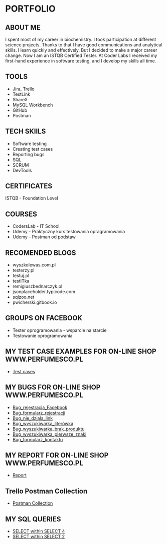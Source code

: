 # PORTFOLIO
## ABOUT ME
I spent most of my career in biochemistry. I took participation at different science projects. Thanks to that I have good communications and analytical skills. I learn quickly and effectively. But I decided to make a major career change. Now I am an ISTQB Certified Tester. At Coder Labs I received my first-hand experience in software testing, and I develop my skills all time.
## TOOLS
* Jira, Trello
* TestLink
* ShareX
* MySQL Workbench
* GitHub
* Postman
## TECH SKIILS
* Software testing
* Creating test cases
* Reporting bugs
* SQL
* SCRUM
* DevTools
## CERTIFICATES
ISTQB - Foundation Level
## COURSES
* CodersLab - IT School
* Udemy - Praktyczny kurs testowania opragramowania
* Udemy - Postman od podstaw
## RECOMENDED BLOGS
* wyszkolewas.com.pl
* testerzy.pl
* testuj.pl
* testITka
* remigiuszbednarczyk.pl
* jsonplaceholder.typicode.com
* sqlzoo.net 
* pwicherski.gitbook.io
## GROUPS ON FACEBOOK
* Tester oprogramowania - wsparcie na starcie
* Testowanie oprogramowania
## MY TEST CASE EXAMPLES FOR ON-LINE SHOP WWW.PERFUMESCO.PL
* [Test cases](https://drive.google.com/file/d/1WVVDvDxyjdQz50WZs_SGJwwxn1ResKYg/view?usp=sharing)
## MY BUGS FOR ON-LINE SHOP WWW.PERFUMESCO.PL
* [Bug_rejestracja_Facebook](https://drive.google.com/file/d/1nXIaf4HaMSOTBKwNa_5UziOTr0g0ZKUl/view?usp=sharing)
* [Bug_formularz_rejestracji](https://drive.google.com/file/d/1nXIaf4HaMSOTBKwNa_5UziOTr0g0ZKUl/view?usp=sharing)
* [Bug_nie_dziala_link](https://drive.google.com/file/d/1Jc7Pr9KfnLnp47GJk3on6yA__q8b88VK/view?usp=sharing)
* [Bug_wyszukiwarka_literówka](https://drive.google.com/file/d/1HU41MeKBLhJp8uxh6_LUiNbCYGTFv8G0/view?usp=sharing)
* [Bug_wyszukiwarka_brak_produktu](https://drive.google.com/file/d/1HU41MeKBLhJp8uxh6_LUiNbCYGTFv8G0/view?usp=sharing)
* [Bug_wyszukiwarka_pierwsze_znaki](https://drive.google.com/file/d/1Qt75z3i7xHHWIYb9rAa6FtI977_vsVto/view?usp=sharing)
* [Bug_formularz_kontaktu](https://drive.google.com/file/d/1Qt75z3i7xHHWIYb9rAa6FtI977_vsVto/view?usp=sharing)
## MY REPORT FOR ON-LINE SHOP WWW.PERFUMESCO.PL
* [Report](https://drive.google.com/file/d/1PzbzsBwcIdMcYdsXYzKjAUsD4l6dxWMu/view?usp=sharing)
## Trello Postman Collection
* [Postman Collection](https://drive.google.com/file/d/1FY4k794amY2GJVxKWV43onX3yNjkZFIh/view?usp=sharing)
## MY SQL QUERIES
* [SELECT within SELECT 4](https://drive.google.com/file/d/1lQI4csM9gv7F7PHGolLpR3IH4g1RgIsT/view?usp=sharing)
* [SELECT within SELECT 2](https://drive.google.com/file/d/1AGe4Z0Rw3zT3OihXRQlqEUkpRuviKS9n/view?usp=sharing)
